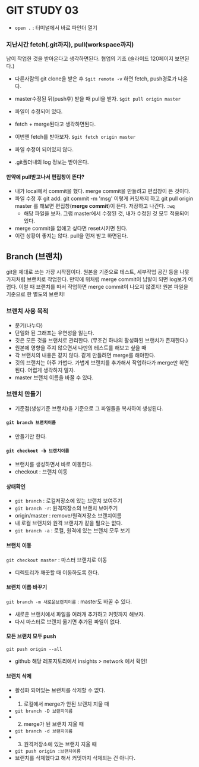 # GIT STUDY 03

- `open .` : 터미널에서 바로 파인더 열기

### 지난시간 fetch(.git까지), pull(workspace까지)
남이 작업한 것을 받아온다고 생각하면된다. 협업의 기초
(슬라이드 120페이지 보면된다.)

- 다른사람의 git clone을 받은 후
`$git remote -v` 하면 fetch, push경로가 나온다.

- master수정된 뒤(push후) 받을 때 pull을 받자.
`$git pull origin master`
 - 파일이 수정되어 있다.
 - fetch + merge된다고 생각하면된다.

- 이번엔 fetch를 받아보자.
`$git fetch origin master`
 - 파일 수정이 되어있지 않다.
 - .git폴더내의 log 정보는 받아온다.

#### 만약에 pull받고나서 편집창이 뜬다?
- 내가 local에서 commit을 했다. merge commit을 만들려고 편집창이 뜬 것이다.
- 파일 수정 후 git add. git commit -m 'msg' 이렇게 커밋까지 하고
  git pull origin master 를 해보면 편집창(**merge commit**)이 뜬다.
  저장하고 나간다. `:wq`
  - 해당 파일을 보자. 그럼 master에서 수정된 것, 내가 수정된 것 모두 적용되어 있다.
- merge commit을 없애고 싶다면 reset시키면 된다.
- 이런 상황이 좋지는 않다. pull을 먼저 받고 하면된다.

## Branch (브랜치)
git을 제대로 쓰는 가장 시작점이다.
원본을 기준으로 테스트, 세부작업 공간 등을 나뭇가지처럼 브랜치로 작업한다.
만약에 위처럼 merge commit이 남발이 되면 log보기 어렵다.
이럴 때 브랜치를 따서 작업하면 merge commit이 나오지 않겠지!
원본 파일을 기준으로 한 별도의 브랜치!

### 브랜치 사용 목적
- 분기(나누다)
- 단일화 된 그래프는 유연성을 잃는다.
- 깃은 모든 것을 브랜치로 관리한다. (무조건 하나의 활성화된 브랜치가 존재한다.)
- 원본에 영향을 주지 않으면서 나만의 테스트를 해보고 싶을 때
- 각 브랜치의 내용은 같지 않다. 같게 만들려면 merge를 해야한다.
- 깃의 브랜치는 아주 가볍다. 가볍게 브랜치를 추가해서 작업하다가 merge만 하면된다. 어렵게 생각하지 말자.
- master 브랜치 이름을 바꿀 수 있다.

### 브랜치 만들기
- 기준점(생성기준 브랜치)을 기준으로 그 파일들을 복사하여 생성된다.

#### `git branch 브랜치이름`
- 만들기만 한다.

#### `git checkout -b 브랜치이름`
- 브랜치를 생성하면서 바로 이동한다.  
- checkout : 브랜치 이동

#### 상태확인
- `git branch` : 로컬저장소에 있는 브랜치 보여주기
- `git branch -r`: 원격저장소의 브랜치 보여주기
 - origin/master : remove/원격저장소 브랜치이름
 - 내 로컬 브랜치와 원격 브랜치가 같을 필요는 없다.
- `git branch -a` : 로컬, 원격에 있는 브랜치 모두 보기

#### 브랜치 이동
`git checkout master` : 마스터 브랜치로 이동
- 디렉토리가 깨끗할 때 이동하도록 한다.

#### 브랜치 이름 바꾸기
`git branch -m 새로운브랜치이름` : master도 바꿀 수 있다.

- 새로운 브랜치에서 파일을 여러개 추가하고 커밋까지 해보자.
 - 다시 마스터로 브랜치 옮기면 추가된 파일이 없다.

#### 모든 브랜치 모두 push
`git push origin --all`

- github 해당 레포지토리에서 insights > network 에서 확인!

#### 브랜치 삭제
- 활성화 되어있는 브랜치를 삭제할 수 없다.
- 1) 로컬에서 merge가 안된 브랜치 지울 때
 - `git branch -D 브랜치이름`
- 2) merge가 된 브랜치 지울 때
 - `git branch -d 브랜치이름`
- 3) 원격저장소에 있는 브랜치 지울 때
 - `git push origin :브랜치이름`
- 브랜치를 삭제했다고 해서 커밋까지 삭제되는 건 아니다.  
